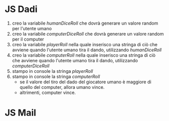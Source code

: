 # JS Dadi

1. creo la variabile _humanDiceRoll_ che dovrà generare un valore random per l'utente umano
2. creo la variabile _computerDiceRoll_ che dovrà generare un valore random per il computer
3. creo la variabile _playerRoll_ nella quale inserisco una stringa di ciò che avviene quando l'utente umano tira il dando, utilizzando _humanDiceRoll_
4. creo la variabile _computerRoll_ nella quale inserisco una stringa di ciò che avviene quando l'utente umano tira il dando, utilizzando _computerDiceRoll_
5. stampo in console la stringa _playerRoll_
6. stampo in console la stringa _computerRoll_
   - se il valore del tiro del dado del giocatore umano è maggiore di quello del computer, allora umano vince.
   - altrimenti, computer vince.

# JS Mail
